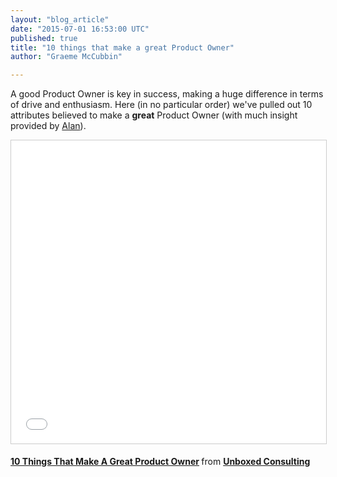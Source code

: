 ```yaml
---
layout: "blog_article"
date: "2015-07-01 16:53:00 UTC"
published: true
title: "10 things that make a great Product Owner"
author: "Graeme McCubbin"

---
```


A good Product Owner is key in success, making a huge difference in terms of drive and enthusiasm. Here (in no particular order) we've pulled out 10 attributes believed to make a <b>great</b> Product Owner (with much insight provided by [Alan](https://www.unboxedconsulting.com/people/alan-thomas)).<br/>

<p align="center"><iframe src="//www.slideshare.net/slideshow/embed_code/key/mun0INnry2DS0h" width="595" height="485" frameborder="0" marginwidth="0" marginheight="0" scrolling="no" style="border:1px solid #CCC; border-width:1px; margin-bottom:5px; max-width: 100%;" allowfullscreen> </iframe> <div style="margin-bottom:5px"> <strong> <a href="//www.slideshare.net/UBXD/10-things-that-make-a-great-product-owner" title="10 Things That Make A Great Product Owner" target="_blank">10 Things That Make A Great Product Owner</a> </strong> from <strong><a href="//www.slideshare.net/UBXD" target="_blank">Unboxed Consulting</a></strong> </div></p>


